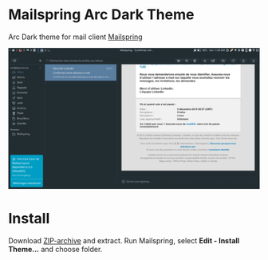 # Mailspring Arc Dark Theme

Arc Dark theme for mail client [Mailspring](https://getmailspring.com)

![Screenshot](screenshot/custom-theme.png)


# Install
Download [ZIP-archive](https://github.com/igorvisi/Mailspring-Arc-Dark-Theme/archive/master.zip) and extract. Run Mailspring, select **Edit - Install Theme...** and choose folder.
